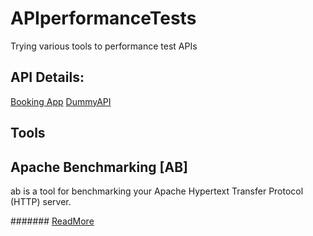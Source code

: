 # APIperformanceTests

Trying various tools to performance test APIs

## API Details:
[Booking App](https://restful-booker.herokuapp.com/apidoc/index.html#api-Booking-GetBooking)
[DummyAPI](https://dummy.restapiexample.com/)

## Tools

## Apache Benchmarking [AB]
ab is a tool for benchmarking your Apache Hypertext Transfer Protocol (HTTP) server.

####### [ReadMore](https://httpd.apache.org/docs/2.4/programs/ab.html)
